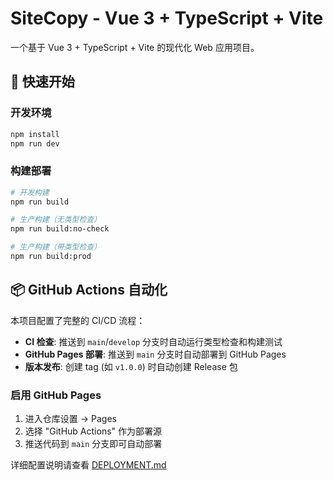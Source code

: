 # SiteCopy - Vue 3 + TypeScript + Vite

一个基于 Vue 3 + TypeScript + Vite 的现代化 Web 应用项目。

## 🚀 快速开始

### 开发环境

```bash
npm install
npm run dev
```

### 构建部署

```bash
# 开发构建
npm run build

# 生产构建（无类型检查）
npm run build:no-check

# 生产构建（带类型检查）
npm run build:prod
```

## 📦 GitHub Actions 自动化

本项目配置了完整的 CI/CD 流程：

- **CI 检查**: 推送到 `main`/`develop` 分支时自动运行类型检查和构建测试
- **GitHub Pages 部署**: 推送到 `main` 分支时自动部署到 GitHub Pages
- **版本发布**: 创建 tag (如 `v1.0.0`) 时自动创建 Release 包

### 启用 GitHub Pages

1. 进入仓库设置 → Pages
2. 选择 "GitHub Actions" 作为部署源
3. 推送代码到 `main` 分支即可自动部署

详细配置说明请查看 [DEPLOYMENT.md](./DEPLOYMENT.md)
